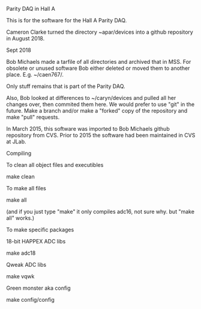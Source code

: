Parity DAQ in Hall A

This is for the software for the Hall A Parity DAQ. 

Cameron Clarke turned the directory ~apar/devices into a github repository
in August 2018.

Sept 2018 

Bob Michaels made a tarfile of all directories and archived that in MSS.
For obsolete or unused software Bob either deleted or moved them to 
another place.  E.g. ~/caen767/.  

Only stuff remains that is part of the Parity DAQ.   
 
Also, Bob looked at differences to ~/caryn/devices and pulled all her changes over,
then commited them here.  We would prefer to use "git" in the future.  Make a branch
and/or make a "forked" copy of the repository and make "pull" requests.

 In March 2015, this software was imported to Bob Michaels github repository
from CVS.  Prior to 2015 the software had been maintained in CVS at JLab.

Compiling

To clean all object files and executibles

make clean

To make all files

make all

  (and if you just type "make" it only compiles adc16, not sure why.  but "make all" works.)

To make specific packages

18-bit HAPPEX ADC libs

make adc18  

Qweak ADC libs

make vqwk

Green monster aka config

make config/config


